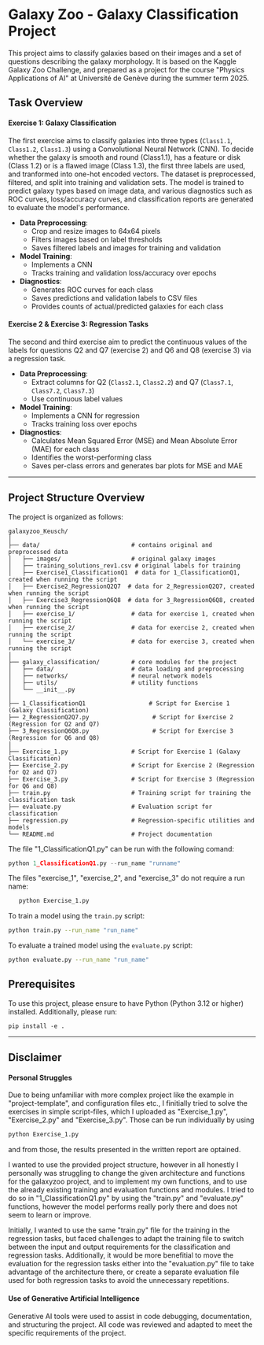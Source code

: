 # Galaxy Zoo - Galaxy Classification Project

This project aims to classify galaxies based on their images and a set of questions describing the galaxy morphology. 
It is based on the Kaggle Galaxy Zoo Challenge, and prepared as a project for the course "Physics Applications of AI" at Université de Genève during the summer term 2025. 

## Task Overview

#### Exercise 1: Galaxy Classification 

The first exercise aims to classify galaxies into three types (`Class1.1`, `Class1.2`, `Class1.3`) using a Convolutional Neural Network (CNN). 
To decide whether the galaxy is smooth and round (Class1.1), has a feature or disk (Class 1.2) or is a flawed image (Class 1.3), the first three labels are used, and tranformed into one-hot encoded vectors. 
The dataset is preprocessed, filtered, and split into training and validation sets. The model is trained to predict galaxy types based on image data, and various diagnostics such as ROC curves, loss/accuracy curves, and classification reports are generated to evaluate the model's performance.

- **Data Preprocessing**:
  - Crop and resize images to 64x64 pixels
  - Filters images based on label thresholds
  - Saves filtered labels and images for training and validation
- **Model Training**:
  - Implements a CNN
  - Tracks training and validation loss/accuracy over epochs
- **Diagnostics**:
  - Generates ROC curves for each class
  - Saves predictions and validation labels to CSV files
  - Provides counts of actual/predicted galaxies for each class

#### Exercise 2 & Exercise 3: Regression Tasks 

The second and third exercise aim to predict the continuous values of the labels for questions Q2 and Q7 (exercise 2) and Q6 and Q8 (exercise 3) via a regression task.

- **Data Preprocessing**:
  - Extract columns for Q2 (`Class2.1`, `Class2.2`) and Q7 (`Class7.1`, `Class7.2`, `Class7.3`)
  - Use continuous label values
- **Model Training**:
  - Implements a CNN for regression
  - Tracks training loss over epochs
- **Diagnostics**:
  - Calculates Mean Squared Error (MSE) and Mean Absolute Error (MAE) for each class
  - Identifies the worst-performing class
  - Saves per-class errors and generates bar plots for MSE and MAE

---

## Project Structure Overview

The project is organized as follows:

```
galaxyzoo_Keusch/
│
├── data/                          # contains original and preprocessed data
│   ├── images/                    # original galaxy images
│   ├── training_solutions_rev1.csv # original labels for training
│   ├── Exercise1_ClassificationQ1  # data for 1_ClassificationQ1, created when running the script
│   ├── Exercise2_RegressionQ2Q7  # data for 2_RegressionQ2Q7, created when running the script
│   ├── Exercise3_RegressionQ6Q8  # data for 3_RegressionQ6Q8, created when running the script
│   ├── exercise_1/                # data for exercise 1, created when running the script
│   ├── exercise_2/                # data for exercise 2, created when running the script
│   └── exercise_3/                # data for exercise 3, created when running the script
│
├── galaxy_classification/         # core modules for the project
│   ├── data/                      # data loading and preprocessing
│   ├── networks/                  # neural network models
│   ├── utils/                     # utility functions
│   └── __init__.py
│
├── 1_ClassificationQ1                  # Script for Exercise 1 (Galaxy Classification)
├── 2_RegressionQ2Q7.py                  # Script for Exercise 2 (Regression for Q2 and Q7)
├── 3_RegressionQ6Q8.py                  # Script for Exercise 3 (Regression for Q6 and Q8)
│
├── Exercise_1.py                  # Script for Exercise 1 (Galaxy Classification)
├── Exercise_2.py                  # Script for Exercise 2 (Regression for Q2 and Q7)
├── Exercise_3.py                  # Script for Exercise 3 (Regression for Q6 and Q8)
├── train.py                       # Training script for training the classification task
├── evaluate.py                    # Evaluation script for classification
├── regression.py                  # Regression-specific utilities and models
└── README.md                      # Project documentation
```

The file "1_ClassificationQ1.py" can be run with the following comand:

```python
python 1_ClassificationQ1.py --run_name "runname" 
```

The files "exercise_1", "exercise_2", and "exercise_3" do not require a run name:

```python
   python Exercise_1.py
```

To train a model using the `train.py` script:
```bash
python train.py --run_name "run_name"
```

To evaluate a trained model using the `evaluate.py` script:
```bash
python evaluate.py --run_name "run_name"
```

## Prerequisites

To use this project, please ensure to have Python (Python 3.12 or higher) installed. Additionally, please run:

```
pip install -e .
```

---

## Disclaimer

#### Personal Struggles

Due to being unfamiliar with more complex project like the example in "project-template", and configuration files etc., I finitially tried to solve the exercises in simple script-files, which I uploaded as "Exercise_1.py", "Exercise_2.py" and "Exercise_3.py". Those can be run individually by using
```python
python Exercise_1.py 
```
and from those, the results presented in the written report are optained.

I wanted to use the provided project structure, however in all honestly I personally was struggling to change the given architecture and functions for the galaxyzoo project, and to implement my own functions, and to use the already existing training and evaluation functions and modules. 
I tried to do so in "1_ClassificationQ1.py" by using the "train.py" and "evaluate.py" functions, however the model performs really porly there and does not seem to learn or improve. 

Initially, I wanted to use the same "train.py" file for the training in the regression tasks, but faced challenges to adapt the training file to switch between the input and output requirements for the classification and regression tasks. Additionally, it would be more benefitial to move the evaluation for the regression tasks either into the "evaluation.py" file to take advantage of the architecture there, or create a separate evaluation file used for both regression tasks to avoid the unnecessary repetitions. 

#### Use of Generative Artificial Intelligence
 
Generative AI tools were used to assist in code debugging, documentation, and structuring the project. All code was reviewed and adapted to meet the specific requirements of the project.

